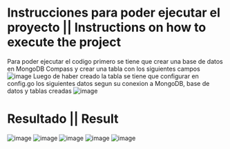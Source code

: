 # Instrucciones para poder ejecutar el proyecto || Instructions on how to execute the project
Para poder ejecutar el codigo primero se tiene que crear una base de datos en MongoDB Compass y crear una tabla con los siguientes campos
![image](https://user-images.githubusercontent.com/82197900/116334094-44712500-a79a-11eb-973e-71a3881d183b.png)
Luego de haber creado la tabla se tiene que configurar en config.go los siguientes datos segun su conexion a MongoDB, base de datos y tablas creadas
![image](https://user-images.githubusercontent.com/82197900/116334191-6c608880-a79a-11eb-85e7-0abd9b5ae743.png)

# Resultado || Result
![image](https://user-images.githubusercontent.com/82197900/116334433-d37e3d00-a79a-11eb-86bd-c4c8ffbe3397.png)
![image](https://user-images.githubusercontent.com/82197900/116334501-f0b30b80-a79a-11eb-82d6-0d3b9716676c.png)
![image](https://user-images.githubusercontent.com/82197900/116334543-06c0cc00-a79b-11eb-9103-1b5e3001ede7.png)
![image](https://user-images.githubusercontent.com/82197900/116334621-2526c780-a79b-11eb-9605-e999926ba100.png)
![image](https://user-images.githubusercontent.com/82197900/116334641-2fe15c80-a79b-11eb-8831-9879685f9849.png)
